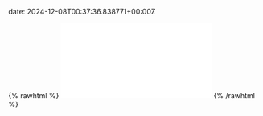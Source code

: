 date: 2024-12-08T00:37:36.838771+00:00Z


{% rawhtml %}
<embed src="./test.com-http.html" type="text/html">
{% /rawhtml %}